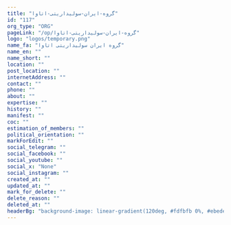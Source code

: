 ```yaml
---
title: "گروه-ایران-سولیداریتی-اتاوا"
id: "117"
org_type: "ORG"
pageLink: "/op/گروه-ایران-سولیداریتی-اتاوا"
logo: "logos/temporary.png"
name_fa: "گروه ایران سولیداریتی اتاوا"
name_en: ""
name_short: ""
location: ""
post_location: ""
internetAddress: ""
contact: ""
phone: ""
about: ""
expertise: ""
history: ""
manifest: ""
coc: ""
estimation_of_members: ""
political_orientation: ""
markForEdit: ""
social_telegram: ""
social_facebook: ""
social_youtube: ""
social_x: "None"
social_instagram: ""
created_at: ""
updated_at: ""
mark_for_delete: ""
delete_reason: ""
deleted_at: ""
headerBg: "background-image: linear-gradient(120deg, #fdfbfb 0%, #ebedee 100%);"
---
```


